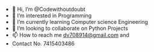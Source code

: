 - 👋 Hi, I’m @Codewithoutdoubt
- 👀 I’m interested in Programming
- 🌱 I’m currently learning Computer science Engineering
- 💞️ I’m looking to collaborate on Python Projects
- 📫 How to reach me dv708914@gmail.com and
- Contact No. 7415403486 

<!---
Codewithoutdoubt/Codewithoutdoubt is a ✨ special ✨ repository because its `README.md` (this file) appears on your GitHub profile.
You can click the Preview link to take a look at your changes.
--->
